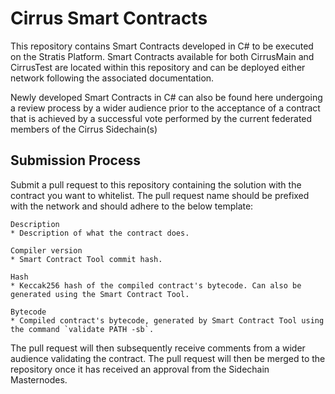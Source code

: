 Cirrus Smart Contracts
===============

This repository contains Smart Contracts developed in C# to be executed on the Stratis Platform. Smart Contracts available for both CirrusMain and CirrusTest are located within this repository and can be deployed either network following the associated documentation.

Newly developed Smart Contracts in C# can also be found here undergoing a review process by a wider audience prior to the acceptance of a contract that is achieved by a successful vote performed by the current federated members of the Cirrus Sidechain(s)

Submission Process
--------------
Submit a pull request to this repository containing the solution with the contract you want to whitelist. The pull request name should be prefixed with the network and should adhere to the below template:

```
Description
* Description of what the contract does.

Compiler version
* Smart Contract Tool commit hash.

Hash
* Keccak256 hash of the compiled contract's bytecode. Can also be generated using the Smart Contract Tool.

Bytecode
* Compiled contract's bytecode, generated by Smart Contract Tool using the command `validate PATH -sb`.
```

The pull request will then subsequently receive comments from a wider audience validating the contract. The pull request will then be merged to the repository once it has received an approval from the Sidechain Masternodes.


